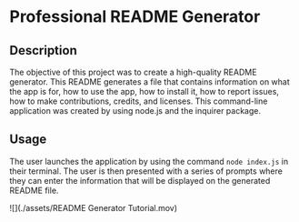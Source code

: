 # Professional README Generator

## Description

The objective of this project was to create a high-quality README generator. This README generates a file that contains information on what the app is for, how to use the app, how to install it, how to report issues, how to make contributions, credits, and licenses. This command-line application was created by using node.js and the inquirer package. 

## Usage

The user launches the application by using the command `node index.js` in their terminal. The user is then presented with a series of prompts where they can enter the information that will be displayed on the generated README file.

![](./assets/README Generator Tutorial.mov)
